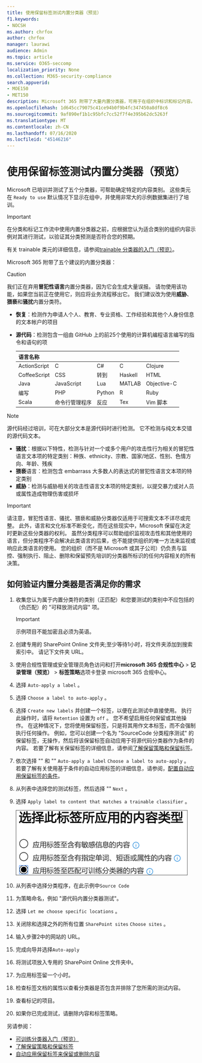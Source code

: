```yaml
---
title: 使用保留标签测试内置分类器（预览）
f1.keywords:
- NOCSH
ms.author: chrfox
author: chrfox
manager: laurawi
audience: Admin
ms.topic: article
ms.service: O365-seccomp
localization_priority: None
ms.collection: M365-security-compliance
search.appverid:
- MOE150
- MET150
description: Microsoft 365 附带了大量内置分类器，可用于在组织中标识和标记内容。 本主题介绍如何准备使用这些分类器。
ms.openlocfilehash: 1d645cc79075c41ce94b0f9b4fc347450a8df8c6
ms.sourcegitcommit: 9af890ef1b1c95bfc7cc52f7f4e395b62dc5263f
ms.translationtype: MT
ms.contentlocale: zh-CN
ms.lasthandoff: 07/16/2020
ms.locfileid: "45146216"
---
```

# <a name="testing-built-in-classifiers-using-retention-labels-preview"></a>使用保留标签测试内置分类器（预览）

Microsoft 已培训并测试了五个分类器，可帮助确定特定的内容类别。 这些类元在 `Ready to use` 默认情况下显示在组中，并使用非常大的示例数据集进行了培训。

> [!IMPORTANT]
> 在分类和标记工作流中使用内置分类器之前，应根据您认为适合类别的组织内容示例对其进行测试，以验证其分类预测是否符合您的预期。

有关 trainable 类元的详细信息，请参阅[trainable 分类器的入门（预览）](classifier-getting-started-with.md)。

Microsoft 365 附带了五个建议的内置分类器：

> [!CAUTION]
> 我们正在弃用**冒犯性语言**内置分类器，因为它会生成大量误报。 请勿使用该功能，如果您当前正在使用它，则应将业务流程移出它。 我们建议改为使用**威胁**、**猥亵**和**骚扰**内置分类符。

- **恢复**：检测作为申请人个人、教育、专业资格、工作经验和其他个人身份信息的文本帐户的项目
- **源代码**：检测包含一组由 GitHub 上的前25个使用的计算机编程语言编写的指令和语句的项

  |**语言名称**|||||
  |---------|---------|---------|---------|---------|
  |ActionScript|C        |C#       |C     |Clojure  |
  |CoffeeScript|CSS     |转到       |Haskell |HTML     |
  |Java     |JavaScript|Lua      |MATLAB   |Objective-C|
  |编写     |PHP      |Python   |R        |Ruby     |
  |Scala    |命令行管理程序    |反应    |Tex      |Vim 脚本|

> [!NOTE]
> 源代码经过培训，可在大部分文本是源代码时进行检测。 它不检测与纯文本交错的源代码文本。

- **骚扰**：根据以下特性，检测与针对一个或多个用户的攻击性行为相关的冒犯性语言文本项的特定类别：种族、ethnicity、宗教、国家/地区、性别、色情方向、年龄、残疾
- **猥亵**语言：检测包含 embarrass 大多数人的表达式的冒犯性语言文本项的特定类别
- **威胁**：检测与威胁相关的攻击性语言文本项的特定类别，以提交暴力或对人员或属性造成物理伤害或损坏

> [!IMPORTANT]
> 请注意，冒犯性语言、骚扰、猥亵和威胁分类器仅适用于可搜索文本不详尽或完整。 此外，语言和文化标准不断变化，而在这些现实中，Microsoft 保留在决定时更新这些分类器的权利。 虽然分类程序可以帮助组织监视攻击性和其他使用的语言，但分类程序不会解决此类语言的后果，也不能提供组织的唯一方法来监视或响应此类语言的使用。 您的组织（而不是 Microsoft 或其子公司）仍负责与监控、强制执行、阻止、删除和保留预先培训的分类器所标识的任何内容相关的所有决策。

## <a name="how-to-verify-that-a-built-in-classifier-will-meet-your-needs"></a>如何验证内置分类器是否满足你的需求

1. 收集您认为属于内置分类符的类别（正匹配）和您要测试的类别中不应包括的（负匹配）的 "可释放测试内容" 项。

   > [!IMPORTANT]
   > 示例项目不能加密且必须为英语。

2. 创建专用的 SharePoint Online 文件夹;至少等待1小时，将文件夹添加到搜索索引中。 请记下文件夹 URL。

3. 使用合规性管理或安全管理员角色访问和打开**microsoft 365 合规性中心**  >  **记录管理（预览）**  >  **标签策略**选项卡登录 microsoft 365 合规中心。

4. 选择 `Auto-apply a label` 。

5. 选择 `Choose a label to auto-apply` 。

6. 选择 `Create new labels` 并创建一个标签，以便在此测试中直接使用。 执行此操作时，请将 `Retention` 设置为 `off` 。 您不希望启用任何保留或其他操作。 在这种情况下，您将使用保留标签，只是将其用作文本标签，而不会强制执行任何操作。 例如，您可以创建一个名为 "SourceCode 分类程序测试" 的保留标签，无操作，然后将该保留标签自动应用于将源代码分类器作为条件的内容。 若要了解有关保留标签的详细信息，请参阅[了解保留策略和保留标签](retention.md)。
  
7. 依次选择 "" 和 "" `Auto-apply a label` `Choose a label to auto-apply` 。 若要了解有关使用基于条件的自动应用标签的详细信息，请参阅，[配置自动应用保留标签的条件](apply-retention-labels-automatically.md#configuring-conditions-for-auto-apply-retention-labels)。

8. 从列表中选择您的测试标签，然后选择 "" `Next` 。

9. 选择 `Apply label to content that matches a trainable classifier` 。

   ![选择类元作为条件](../media/classifier-pre-trained-apply-label-match-trainable-classifier.png)

10. 从列表中选择分类程序，在此示例中`Source Code`

11. 为策略命名，例如 "源代码内置分类器测试"。

12. 选择 `Let me choose specific locations` 。

13. 关闭除和选择之外的所有位置 `SharePoint sites` `Choose sites` 。

14. 输入步骤2中的网站的 URL。

15. 完成向导并选择`Auto-apply`

16. 将测试项放入专用的 SharePoint Online 文件夹中。

17. 为应用标签留一个小时。

18. 检查标签文档的属性以查看分类器是否包含并排除了您所需的测试内容。

19. 查看标记的项目。

20. 如果你已完成测试，请删除内容和标签策略。

另请参阅：

- [可训练分类器入门（预览）](classifier-getting-started-with.md)
- [了解保留策略和保留标签](retention.md)
- [自动应用保留标签来保留或删除内容](apply-retention-labels-automatically.md)
